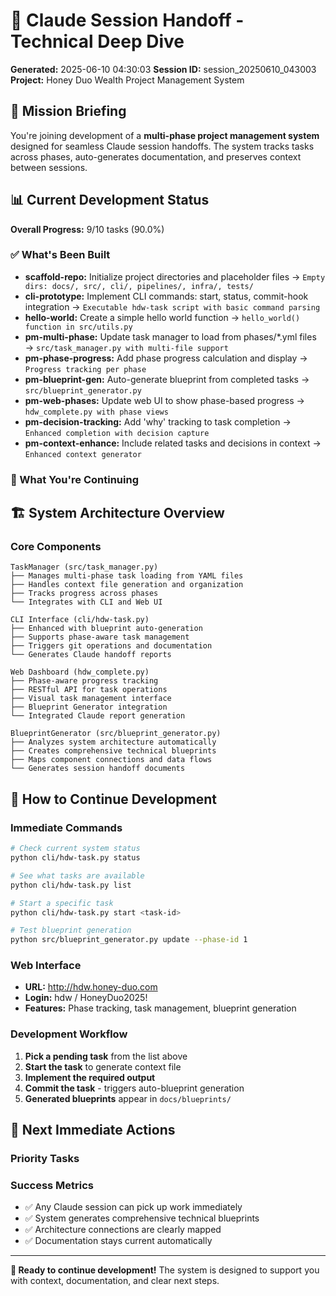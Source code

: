 # 🤝 Claude Session Handoff - Technical Deep Dive

**Generated:** 2025-06-10 04:30:03
**Session ID:** session_20250610_043003
**Project:** Honey Duo Wealth Project Management System

## 🎯 Mission Briefing

You're joining development of a **multi-phase project management system** designed for seamless Claude session handoffs. The system tracks tasks across phases, auto-generates documentation, and preserves context between sessions.

## 📊 Current Development Status

**Overall Progress:** 9/10 tasks (90.0%)

### ✅ What's Been Built
- **scaffold-repo:** Initialize project directories and placeholder files → `Empty dirs: docs/, src/, cli/, pipelines/, infra/, tests/`
- **cli-prototype:** Implement CLI commands: start, status, commit-hook integration → `Executable hdw-task script with basic command parsing`
- **hello-world:** Create a simple hello world function → `hello_world() function in src/utils.py`
- **pm-multi-phase:** Update task manager to load from phases/*.yml files → `src/task_manager.py with multi-file support`
- **pm-phase-progress:** Add phase progress calculation and display → `Progress tracking per phase`
- **pm-blueprint-gen:** Auto-generate blueprint from completed tasks → `src/blueprint_generator.py`
- **pm-web-phases:** Update web UI to show phase-based progress → `hdw_complete.py with phase views`
- **pm-decision-tracking:** Add 'why' tracking to task completion → `Enhanced completion with decision capture`
- **pm-context-enhance:** Include related tasks and decisions in context → `Enhanced context generator`

### 🔄 What You're Continuing


## 🏗️ System Architecture Overview

### Core Components
```
TaskManager (src/task_manager.py)
├── Manages multi-phase task loading from YAML files
├── Handles context file generation and organization  
├── Tracks progress across phases
└── Integrates with CLI and Web UI

CLI Interface (cli/hdw-task.py)
├── Enhanced with blueprint auto-generation
├── Supports phase-aware task management
├── Triggers git operations and documentation
└── Generates Claude handoff reports

Web Dashboard (hdw_complete.py)  
├── Phase-aware progress tracking
├── RESTful API for task operations
├── Visual task management interface
├── Blueprint Generator integration
└── Integrated Claude report generation

BlueprintGenerator (src/blueprint_generator.py)
├── Analyzes system architecture automatically
├── Creates comprehensive technical blueprints
├── Maps component connections and data flows
└── Generates session handoff documents
```

## 🚀 How to Continue Development

### Immediate Commands
```bash
# Check current system status
python cli/hdw-task.py status

# See what tasks are available
python cli/hdw-task.py list

# Start a specific task
python cli/hdw-task.py start <task-id>

# Test blueprint generation
python src/blueprint_generator.py update --phase-id 1
```

### Web Interface
- **URL:** http://hdw.honey-duo.com
- **Login:** hdw / HoneyDuo2025!
- **Features:** Phase tracking, task management, blueprint generation

### Development Workflow
1. **Pick a pending task** from the list above
2. **Start the task** to generate context file
3. **Implement the required output** 
4. **Commit the task** - triggers auto-blueprint generation
5. **Generated blueprints** appear in `docs/blueprints/`

## 🎯 Next Immediate Actions

### Priority Tasks


### Success Metrics
- ✅ Any Claude session can pick up work immediately  
- ✅ System generates comprehensive technical blueprints
- ✅ Architecture connections are clearly mapped
- ✅ Documentation stays current automatically

---

**🚀 Ready to continue development!** The system is designed to support you with context, documentation, and clear next steps.

